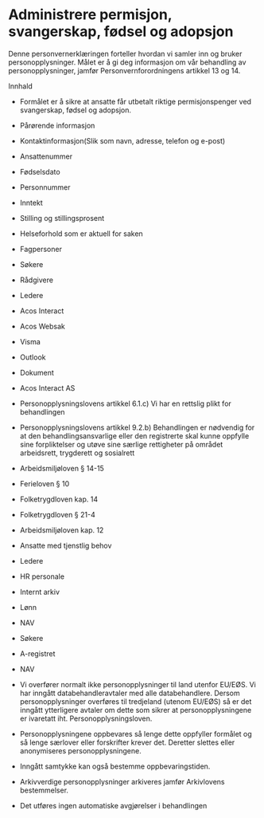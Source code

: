 # Administrere permisjon, svangerskap, fødsel og adopsjon


  

Denne personvernerklæringen forteller hvordan vi samler inn og bruker personopplysninger. Målet er å gi deg informasjon om vår behandling av personopplysninger, jamfør Personvernforordningens artikkel 13 og 14.

  

Innhald

*   Formålet er å sikre at ansatte får utbetalt riktige permisjonspenger ved svangerskap, fødsel og adopsjon.  
    
*   Pårørende informasjon  
    
*   Kontaktinformasjon(Slik som navn, adresse, telefon og e-post)  
    
*   Ansattenummer  
    
*   Fødselsdato  
    
*   Personnummer  
    
*   Inntekt  
    
*   Stilling og stillingsprosent  
    
*   Helseforhold som er aktuell for saken  
    
*   Fagpersoner  
    
*   Søkere  
    
*   Rådgivere  
    
*   Ledere  
    
*   Acos Interact  
    
*   Acos Websak  
    
*   Visma  
    
*   Outlook  
    
*   Dokument  
    
*   Acos Interact AS  
    
*   Personopplysningslovens artikkel 6.1.c) Vi har en rettslig plikt for behandlingen  
    
*   Personopplysningslovens artikkel 9.2.b) Behandlingen er nødvendig for at den behandlingsansvarlige eller den registrerte skal kunne oppfylle sine forpliktelser og utøve sine særlige rettigheter på området arbeidsrett, trygderett og sosialrett  
    
*   Arbeidsmiljøloven § 14-15  
    
*   Ferieloven § 10  
    
*   Folketrygdloven kap. 14  
    
*   Folketrygdloven § 21-4  
    
*   Arbeidsmiljøloven kap. 12  
    
*   Ansatte med tjenstlig behov  
    
*   Ledere  
    
*   HR personale  
    
*   Internt arkiv  
    
*   Lønn  
    
*   NAV  
    
*   Søkere  
    
*   A-registret  
    
*   NAV  
    
*   Vi overfører normalt ikke personopplysninger til land utenfor EU/EØS. Vi har inngått databehandleravtaler med alle databehandlere. Dersom personopplysninger overføres til tredjeland (utenom EU/EØS) så er det inngått ytterligere avtaler om dette som sikrer at personopplysningene er ivaretatt iht. Personopplysningsloven.  
    
*   Personopplysningene oppbevares så lenge dette oppfyller formålet og så lenge særlover eller forskrifter krever det. Deretter slettes eller anonymiseres personopplysningene.  
    
*   Inngått samtykke kan også bestemme oppbevaringstiden.  
    
*   Arkivverdige personopplysninger arkiveres jamfør Arkivlovens bestemmelser.  
    
*   Det utføres ingen automatiske avgjørelser i behandlingen